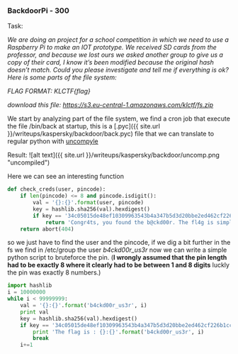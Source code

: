 ### BackdoorPi - 300

Task:

_We are doing an project for a school competition in which we need to use a Raspberry Pi to make an IOT prototype. We received SD cards from the professor, and because we lost ours we asked another group to give us a copy of their card, I know it’s been modified because the original hash doesn’t match. Could you please investigate and tell me if everything is ok? Here is some parts of the file system:_

_FLAG FORMAT: KLCTF{flag}_

*download this file: https://s3.eu-central-1.amazonaws.com/klctf/fs.zip*

We start by analyzing part of the file system, we find a cron job that execute the file /bin/back at startup, this is a [.pyc]({{ site.url }}/writeups/kaspersky/backdoor/back.pyc) file that we can translate to regular python with [uncompyle](https://github.com/rocky/python-uncompyle6)

Result:
![alt text]({{ site.url }}/writeups/kaspersky/backdoor/uncomp.png "uncompiled")

Here we can see an interesting function
```python
def check_creds(user, pincode):
    if len(pincode) <= 8 and pincode.isdigit():
        val = '{}:{}'.format(user, pincode)
        key = hashlib.sha256(val).hexdigest()
        if key == '34c05015de48ef10309963543b4a347b5d3d20bbe2ed462cf226b1cc8fff222e':
            return 'Congr4ts, you found the b@ckd00r. The fl4g is simply : {}:{}'.format(user, pincode)
    return abort(404)
```
so we just have to find the user and the pincode, if we dig a bit further in the fs we find in /etc/group the user *b4ckd00r_us3r* now we can write a simple python script to bruteforce the pin.
(__I wrongly assumed that the pin length had to be exactly 8 where it clearly had to be between 1 and 8 digits__ luckly the pin was exactly 8 numbers.)

```python
import hashlib
i = 10000000
while i < 99999999:
    val = '{}:{}'.format('b4ckd00r_us3r', i)
    print val
    key = hashlib.sha256(val).hexdigest()
    if key == '34c05015de48ef10309963543b4a347b5d3d20bbe2ed462cf226b1cc8fff222e':
        print 'The flag is : {}:{}'.format('b4ckd00r_us3r', i)
        break
    i+=1
```
